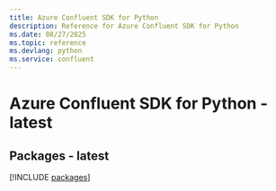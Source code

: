 ```yaml
---
title: Azure Confluent SDK for Python
description: Reference for Azure Confluent SDK for Python
ms.date: 08/27/2025
ms.topic: reference
ms.devlang: python
ms.service: confluent
---
```

# Azure Confluent SDK for Python - latest
## Packages - latest
[!INCLUDE [packages](confluent-index.md)]